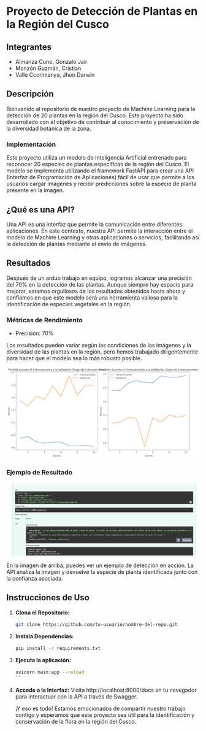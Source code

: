 # Proyecto de Detección de Plantas en la Región del Cusco

## Integrantes
   * Almanza Cuno, Gonzalo Jair
   * Monzón Guzmán, Cristian
   * Valle Ccorimanya, Jhon Darwin

## Descripción

Bienvenido al repositorio de nuestro proyecto de Machine Learning para la detección de 20 plantas en la región del Cusco. Este proyecto ha sido desarrollado con el objetivo de contribuir al conocimiento y preservación de la diversidad botánica de la zona.

### Implementación

Este proyecto utiliza un modelo de Inteligencia Artificial entrenado para reconocer 20 especies de plantas específicas de la región del Cusco. El modelo se implementa utilizando el framework FastAPI para crear una API (Interfaz de Programación de Aplicaciones) fácil de usar que permite a los usuarios cargar imágenes y recibir predicciones sobre la especie de planta presente en la imagen.

## ¿Qué es una API?

Una API es una interfaz que permite la comunicación entre diferentes aplicaciones. En este contexto, nuestra API permite la interacción entre el modelo de Machine Learning y otras aplicaciones o servicios, facilitando así la detección de plantas mediante el envío de imágenes.

## Resultados

Después de un arduo trabajo en equipo, logramos alcanzar una precisión del 70% en la detección de las plantas. Aunque siempre hay espacio para mejorar, estamos orgullosos de los resultados obtenidos hasta ahora y confiamos en que este modelo será una herramienta valiosa para la identificación de especies vegetales en la región.

### Métricas de Rendimiento

- Precisión: 70%

Los resultados pueden variar según las condiciones de las imágenes y la diversidad de las plantas en la región, pero hemos trabajado diligentemente para hacer que el modelo sea lo más robusto posible.

![Nivel de Precisión](img/resultados.png)

### Ejemplo de Resultado

![Ejemplo de Detección](img/resultado.png)

En la imagen de arriba, puedes ver un ejemplo de detección en acción. La API analiza la imagen y devuelve la especie de planta identificada junto con la confianza asociada.

## Instrucciones de Uso

1. **Clona el Repositorio:**
   ```bash
   git clone https://github.com/tu-usuario/nombre-del-repo.git
2. **Instala Dependencias:**
   ```bash
   pip install -r requirements.txt
   ```
3. **Ejecuta la aplicación:**
   ````bash
   uvicorn main:app --reload
   ``
4. **Accede a la Interfaz:**
   Visita http://localhost:8000/docs en tu navegador para interactuar con la API a través de Swagger.

   ¡Y eso es todo! Estamos emocionados de compartir nuestro trabajo contigo y esperamos que este proyecto sea útil para la identificación y conservación de la flora en la región del Cusco.